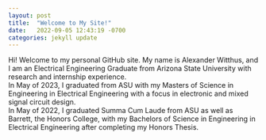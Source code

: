 ```yaml
---
layout: post
title:  "Welcome to My Site!"
date:   2022-09-05 12:43:19 -0700
categories: jekyll update
---
```

Hi! Welcome to my personal GitHub site. My name is Alexander Witthus, and I am an Electrical Engineering Graduate from Arizona State University with research and internship experience.\
In May of 2023, I graduated from ASU with my Masters of Science in Engineering in Electrical Engineering with a focus in electronic and mixed signal circuit design.\
In May of 2022, I graduated Summa Cum Laude from ASU as well as Barrett, the Honors College, with my Bachelors of Science in Engineering in Electrical Engineering after completing my Honors Thesis.

[jekyll-docs]: https://jekyllrb.com/docs/home
[jekyll-gh]:   https://github.com/jekyll/jekyll
[jekyll-talk]: https://talk.jekyllrb.com/
